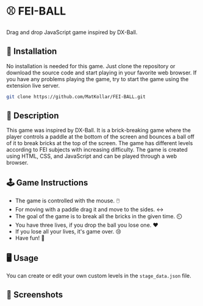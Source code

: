 # ⚾ FEI-BALL
Drag and drop JavaScript game inspired by DX-Ball.

## 📀 Installation

No installation is needed for this game. Just clone the repository or download the source code and start playing in your favorite web browser.
If you have any problems playing the game, try to start the game using the extension live server.

```bash
git clone https://github.com/MatKollar/FEI-BALL.git
```
## 📝 Description
This game was inspired by DX-Ball. It is a brick-breaking game where the player controls a paddle at the bottom of the screen and bounces a ball off of it to break bricks at the top of the screen. The game has different levels according to FEI subjects with increasing difficulty. The game is created using HTML, CSS, and JavaScript and can be played through a web browser.

## 🕹️ Game Instructions

- The game is controlled with the mouse. 🖱️
- For moving with a paddle drag it and move to the sides. ↔️ 
- The goal of the game is to break all the bricks in the given time. ⏲️ 
- You have three lives, if you drop the ball you lose one. ❤️
- If you lose all your lives, it's game over. 😢
- Have fun! 🎉

## 🖥️ Usage

You can create or edit your own custom levels in the ```stage_data.json``` file.

## 📸 Screenshots
